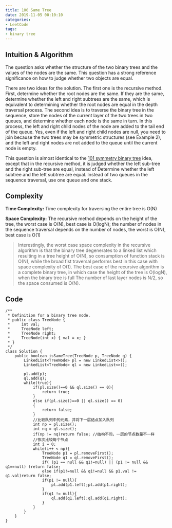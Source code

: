 ```yaml
---
title: 100 Same Tree
date: 2019-11-05 00:10:10
categories:
- LeetCode
tags:
- binary tree
---
```

## Intuition & Algorithm
The question asks whether the structure of the two binary trees and the values of the nodes are the same. This question has a strong reference significance on how to judge whether two objects are equal.

There are two ideas for the solution. The first one is the recursive method. First, determine whether the root nodes are the same. If they are the same, determine whether the left and right subtrees are the same, which is equivalent to determining whether the root nodes are equal in the depth traversal process. The second idea is to traverse the binary tree in the sequence, store the nodes of the current layer of the two trees in two queues, and determine whether each node is the same in turn. In this process, the left and right child nodes of the node are added to the tail end of the queue. Yes, even if the left and right child nodes are null, you need to join because the two trees may be symmetric structures (see Example 2), and the left and right nodes are not added to the queue until the current node is empty.

This question is almost identical to the [101 symmetry binary tree](https://leetcode.com/problems/symmetric-tree/) idea, except that in the recursive method, it is judged whether the left sub-tree and the right sub-tree are equal, instead of Determine whether the left subtree and the left subtree are equal. Instead of two queues in the sequence traversal, use one queue and one stack.

## Complexity
**Time Complexity:** Time complexity for traversing the entire tree  is O(N)

**Space Complexity:** The recursive method depends on the height of the tree, the worst case is O(N), best case is  O(logN); the number of nodes in the sequence traversal depends on the number of nodes, the worst is O(N), best case is O(1)
> Interestingly, the worst case space complexity in the recursive algorithm is that the binary tree  degenerates to a linked list which resulting in a tree height of O(N), so consumption of function stack is O(N), while the broad fist traversal performs best in this case with space complexity of O(1). The best case of the recursive algorithm is a complete binary tree, in which case the height of the tree is O(logN), when the binary tree is full The number of  last layer nodes is N/2, so the space consumed is O(N).

## Code

```
/**
 * Definition for a binary tree node.
 * public class TreeNode {
 *     int val;
 *     TreeNode left;
 *     TreeNode right;
 *     TreeNode(int x) { val = x; }
 * }
 */
class Solution {
    public boolean isSameTree(TreeNode p, TreeNode q) {
        LinkedList<TreeNode> pl = new LinkedList<>();
        LinkedList<TreeNode> ql = new LinkedList<>();
        
        pl.add(p);
        ql.add(q);
        while(true){
            if(pl.size()==0 && ql.size() == 0){
                return true;
            }
            else if(pl.size()==0 || ql.size() == 0)
            {
                return false;
            }
            //比较队列中的元素，并将下一层结点加入队列
            int np = pl.size();
            int nq = ql.size();
            if(np != nq)return false; //结构不同，一层的节点数量不一样
            //依次比较每个节点
            int i = 0;
            while(i++ < np){
                TreeNode p1 = pl.removeFirst();
                TreeNode q1 = ql.removeFirst();
                if( (p1 == null && q1!=null) || (p1 != null && q1==null) )return false;
                else if(p1!=null && q1!=null && p1.val != q1.val)return false;
                if(p1 != null){
                    pl.add(p1.left);pl.add(p1.right);
                }
                if(q1 != null){
                    ql.add(q1.left);ql.add(q1.right);
                }
            }
        }
    }
}
```


